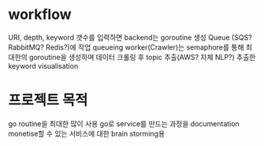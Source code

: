 # workflow
URI, depth, keyword 갯수를 입력하면 backend는 goroutine 생성
Queue (SQS? RabbitMQ? Redis?)에 작업 queueing
worker(Crawler)는 semaphore를 통해 최대한의 goroutine을 생성하며 데이터 크롤링 후 topic 추출(AWS? 자체 NLP?)
추출한 keyword visualisation

# 프로젝트 목적
go routine을 최대한 많이 사용
go로 service를 만드는 과정을 documentation
monetise할 수 있는 서비스에 대한 brain storming용
